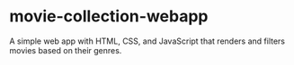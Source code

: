 # movie-collection-webapp
A simple web app with HTML, CSS, and JavaScript that renders and filters movies based on their genres.
